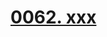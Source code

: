 # [0062. xxx](https://github.com/Tdahuyou/react/tree/main/0062.%20xxx)

<!-- region:toc -->

<!-- endregion:toc -->
